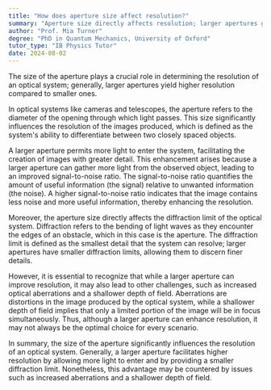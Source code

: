 ```yaml
---
title: "How does aperture size affect resolution?"
summary: "Aperture size directly affects resolution; larger apertures generally provide higher resolution than smaller ones."
author: "Prof. Mia Turner"
degree: "PhD in Quantum Mechanics, University of Oxford"
tutor_type: "IB Physics Tutor"
date: 2024-08-02
---
```


The size of the aperture plays a crucial role in determining the resolution of an optical system; generally, larger apertures yield higher resolution compared to smaller ones.

In optical systems like cameras and telescopes, the aperture refers to the diameter of the opening through which light passes. This size significantly influences the resolution of the images produced, which is defined as the system's ability to differentiate between two closely spaced objects.

A larger aperture permits more light to enter the system, facilitating the creation of images with greater detail. This enhancement arises because a larger aperture can gather more light from the observed object, leading to an improved signal-to-noise ratio. The signal-to-noise ratio quantifies the amount of useful information (the signal) relative to unwanted information (the noise). A higher signal-to-noise ratio indicates that the image contains less noise and more useful information, thereby enhancing the resolution.

Moreover, the aperture size directly affects the diffraction limit of the optical system. Diffraction refers to the bending of light waves as they encounter the edges of an obstacle, which in this case is the aperture. The diffraction limit is defined as the smallest detail that the system can resolve; larger apertures have smaller diffraction limits, allowing them to discern finer details.

However, it is essential to recognize that while a larger aperture can improve resolution, it may also lead to other challenges, such as increased optical aberrations and a shallower depth of field. Aberrations are distortions in the image produced by the optical system, while a shallower depth of field implies that only a limited portion of the image will be in focus simultaneously. Thus, although a larger aperture can enhance resolution, it may not always be the optimal choice for every scenario.

In summary, the size of the aperture significantly influences the resolution of an optical system. Generally, a larger aperture facilitates higher resolution by allowing more light to enter and by providing a smaller diffraction limit. Nonetheless, this advantage may be countered by issues such as increased aberrations and a shallower depth of field.
    